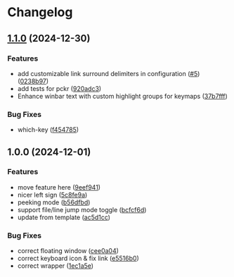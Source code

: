 # Changelog

## [1.1.0](https://github.com/you-n-g/navigate-note.nvim/compare/v1.0.0...v1.1.0) (2024-12-30)


### Features

* add customizable link surround delimiters in configuration ([#5](https://github.com/you-n-g/navigate-note.nvim/issues/5)) ([0238b97](https://github.com/you-n-g/navigate-note.nvim/commit/0238b97c9c9fc286c882d33c2633f852f8c8e95f))
* add tests for pckr ([920adc3](https://github.com/you-n-g/navigate-note.nvim/commit/920adc32c4c9378cde4f7d8470b00366027473d1))
* Enhance winbar text with custom highlight groups for keymaps ([37b7fff](https://github.com/you-n-g/navigate-note.nvim/commit/37b7fff577af8c9db75eec85cbea3c74c994e12a))


### Bug Fixes

* which-key ([f454785](https://github.com/you-n-g/navigate-note.nvim/commit/f454785e25e7872e60856cb84f0695869008e37c))

## 1.0.0 (2024-12-01)


### Features

* move feature here ([9eef941](https://github.com/you-n-g/navigate-note.nvim/commit/9eef9415198da6f0873cb1ebd8e1a24d5bc0b316))
* nicer left sign ([5c8fe9a](https://github.com/you-n-g/navigate-note.nvim/commit/5c8fe9a36303d4bfad6f46208955798403942fe4))
* peeking mode ([b56dfbd](https://github.com/you-n-g/navigate-note.nvim/commit/b56dfbd4de7e0e695bce00187592c4044dc4fdba))
* support file/line jump mode toggle ([bcfcf6d](https://github.com/you-n-g/navigate-note.nvim/commit/bcfcf6db82af09dd930e22ca00204cef85d35b8b))
* update from template ([ac5d1cc](https://github.com/you-n-g/navigate-note.nvim/commit/ac5d1cc11d0653b13b106ff92df4edb9f757a095))


### Bug Fixes

* correct floating window ([cee0a04](https://github.com/you-n-g/navigate-note.nvim/commit/cee0a04ab27437913990a71c2df0394ce0cf7e1c))
* correct keyboard icon & fix link ([e5516b0](https://github.com/you-n-g/navigate-note.nvim/commit/e5516b067e5d29d615ccfe61a51fa60084c3d016))
* correct wrapper ([1ec1a5e](https://github.com/you-n-g/navigate-note.nvim/commit/1ec1a5ef2a39bfd4df40eb53f356f6c3c271cde9))
